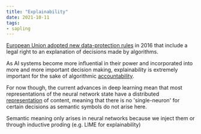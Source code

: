 ```yaml
---
title: "Explainability"
date: 2021-10-11
tags:
- sapling
---
```


[European Union adopted new data-protection rules](https://arxiv.org/abs/1606.08813) in 2016 that include a legal right to an explanation of decisions made by algorithms.

As AI systems become more influential in their power and incorporated into more and more important decision making, explainability is extremely important for the sake of algorithmic [accountability](thoughts/accountability.md). 

For now though, the current advances in deep learning mean that most representations of the neural network state have a distributed [representation](thoughts/representation.md) of content, meaning that there is no 'single-neuron' for certain decisions as semantic symbols do not arise here.

Semantic meaning only arises in neural networks because we inject them or through inductive proding (e.g. LIME for explainability)